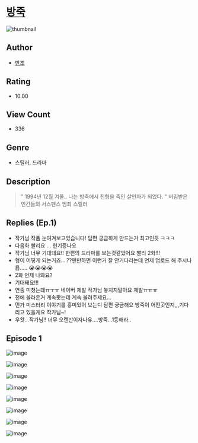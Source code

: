 # [방죽](https://comic.naver.com/challenge/list?titleId=810389)
![thumbnail](https://image-comic.pstatic.net/user_contents_data/challenge_comic/2023/05/23/358059/upload_7293352234718815024_480x623.jpeg)

## Author
- [만조](https://comic.naver.com/artistTitle?id=358059)

## Rating
- 10.00

## View Count
- 336

## Genre
- 스릴러, 드라마

## Description
> " 1994년 12월 겨울.. 나는 방죽에서 친형을 죽인 살인자가 되었다. " 버림받은 인간들의 서스펜스 범죄 스릴러

## Replies (Ep.1)
- 작가님 작품 눈여겨보고있습니다! 담편 궁금하게 만드는거 최고인듯 ㅋㅋㅋ
- 다음화 빨리요 ... 현기증나요
- 작가님 너무 기대돼요!! 한편의 드라마를 보는것같았어요 빨리 2화!!!
- 형이 어떻게 되는거죠....??왠만하면 이런거 잘 안기다리는데 언제 업로드 해 주시나욥..... 😭😭😭😭
- 2화 언제 나와요?
- 기대돼요!!!
- 연출 미쳤는데ㅠㅜㅠ 네이버 제발 작가님 놓치지말아요 제발ㅠㅠㅠ
- 전에 올라온거 계속봣는데 계속 올려주세요...
- 먼가 미스터리 이야기를 흥미있어 보는디 담편 궁금해요 방죽이 어떤곳인지,,,기다리고 있을게요 작가님~!
- 우왓...작가님!! 너무 오랜만이자나유....방죽...1등해라..

## Episode 1
![image](https://image-comic.pstatic.net/user_contents_data/challenge_comic/2023/05/23/358059/upload_3834587690783094580.jpeg)

![image](https://image-comic.pstatic.net/user_contents_data/challenge_comic/2023/05/23/358059/upload_3847874224525490227.jpeg)

![image](https://image-comic.pstatic.net/user_contents_data/challenge_comic/2023/05/23/358059/upload_7075497398141072697.jpeg)

![image](https://image-comic.pstatic.net/user_contents_data/challenge_comic/2023/05/23/358059/upload_3616448999880418405.jpeg)

![image](https://image-comic.pstatic.net/user_contents_data/challenge_comic/2023/05/23/358059/upload_3544677287455908708.jpeg)

![image](https://image-comic.pstatic.net/user_contents_data/challenge_comic/2023/05/23/358059/upload_3991941021170688569.jpeg)

![image](https://image-comic.pstatic.net/user_contents_data/challenge_comic/2023/05/23/358059/upload_7292794984139600688.jpeg)

![image](https://image-comic.pstatic.net/user_contents_data/challenge_comic/2023/05/23/358059/upload_4063761137863308132.jpeg)
